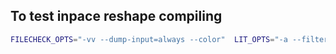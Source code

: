 ## To test inpace reshape compiling
```bash
FILECHECK_OPTS="-vv --dump-input=always --color"  LIT_OPTS="-a --filter=inplace_reshape.mlir -j1" cmake --build build -t c1
```
